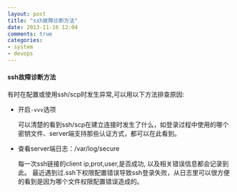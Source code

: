 ```yaml
---
layout: post
title: "ssh故障诊断方法"
date: 2013-11-16 12:04
comments: true
categories: 
- system
- devops
---
```


#### ssh故障诊断方法

有时在配置或使用ssh/scp时发生异常,可以用以下方法排查原因:

*   开启`-vvv`选项

    可以清楚的看到ssh/scp在建立连接时发生了什么，如登录过程中使用的哪个密钥文件、server端支持那些认证方式，都可以在此看到。

    
*   查看server端日志：/var/log/secure

    每一次ssh链接的client ip,prot,user,是否成功, 以及相关错误信息都会记录到此。
    最近遇到过.ssh下权限配置错误导致ssh登录失败，从日志里可以很方便的看到是因为哪个文件权限配置错误造成的。


